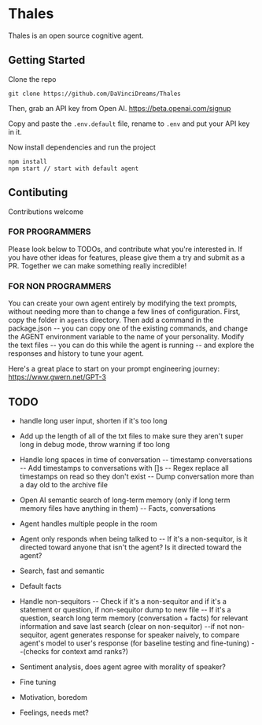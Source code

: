 # Thales
Thales is an open source cognitive agent.

## Getting Started
Clone the repo
```
git clone https://github.com/DaVinciDreams/Thales
```

Then, grab an API key from Open AI.
https://beta.openai.com/signup

Copy and paste the `.env.default` file, rename to `.env` and put your API key in it.

Now install dependencies and run the project
```
npm install
npm start // start with default agent
```

## Contibuting
Contributions welcome

### FOR PROGRAMMERS
Please look below to TODOs, and contribute what you're interested in. If you have other ideas for features, please give them a try and submit as a PR. Together we can make something really incredible!

### FOR NON PROGRAMMERS
You can create your own agent entirely by modifying the text prompts, without needing more than to change a few lines of configuration. First, copy the folder in `agents` directory. Then add a command in the package.json -- you can copy one of the existing commands, and change the AGENT environment variable to the name of your personality. Modify the text files -- you can do this while the agent is running -- and explore the responses and history to tune your agent.

Here's a great place to start on your prompt engineering journey: https://www.gwern.net/GPT-3

## TODO
- handle long user input, shorten if it's too long
- Add up the length of all of the txt files to make sure they aren't super long in debug mode, throw warning if too long

- Handle long spaces in time of conversation -- timestamp conversations
-- Add timestamps to conversations with []s
-- Regex replace all timestamps on read so they don't exist
-- Dump conversation more than a day old to the archive file

- Open AI semantic search of long-term memory (only if long term memory files have anything in them)
-- Facts, conversations

- Agent handles multiple people in the room
- Agent only responds when being talked to
-- If it's a non-sequitor, is it directed toward anyone that isn't the agent? Is it directed toward the agent?

- Search, fast and semantic

- Default facts

- Handle non-sequitors
-- Check if it's a non-sequitor and if it's a statement or question, if non-sequitor dump to new file
-- If it's a question, search long term memory (conversation + facts) for relevant information and save last search (clear on non-sequitor)
--if not non-sequitor, agent generates response for speaker naively, to compare agent's model to user's response (for baseline testing and fine-tuning) --(checks for context amd ranks?)

- Sentiment analysis, does agent agree with morality of speaker?

- Fine tuning

- Motivation, boredom

- Feelings, needs met?